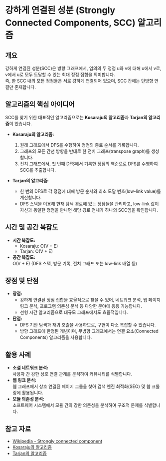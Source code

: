 # 강하게 연결된 성분 (Strongly Connected Components, SCC) 알고리즘

## 개요
강하게 연결된 성분(SCC)은 방향 그래프에서, 임의의 두 정점 u와 v에 대해 u에서 v로, v에서 u로 모두 도달할 수 있는 최대 정점 집합을 의미합니다.  
즉, 한 SCC 내의 모든 정점들은 서로 강하게 연결되어 있으며, SCC 간에는 단방향 연결만 존재합니다.

## 알고리즘의 핵심 아이디어
SCC를 찾기 위한 대표적인 알고리즘으로는 **Kosaraju의 알고리즘**과 **Tarjan의 알고리즘**이 있습니다.

- **Kosaraju의 알고리즘:**
  1. 원래 그래프에서 DFS를 수행하여 정점의 종료 순서를 기록합니다.
  2. 그래프의 모든 간선 방향을 반대로 한 전치 그래프(transpose graph)를 생성합니다.
  3. 전치 그래프에서, 첫 번째 DFS에서 기록한 정점의 역순으로 DFS를 수행하여 SCC를 추출합니다.

- **Tarjan의 알고리즘:**
  - 한 번의 DFS로 각 정점에 대해 방문 순서와 최소 도달 번호(low-link value)를 계산합니다.
  - DFS 스택을 이용해 현재 탐색 경로에 있는 정점들을 관리하고, low-link 값이 자신과 동일한 정점을 만나면 해당 경로 전체가 하나의 SCC임을 확인합니다.

## 시간 및 공간 복잡도
- **시간 복잡도:**  
  - Kosaraju: O(V + E)  
  - Tarjan: O(V + E)
- **공간 복잡도:**  
  O(V + E) (DFS 스택, 방문 기록, 전치 그래프 또는 low-link 배열 등)

## 장점 및 단점
- **장점:**  
  - 강하게 연결된 정점 집합을 효율적으로 찾을 수 있어, 네트워크 분석, 웹 페이지 링크 분석, 프로그램 의존성 분석 등 다양한 분야에 응용 가능합니다.
  - 선형 시간 알고리즘으로 대규모 그래프에서도 효율적입니다.
- **단점:**  
  - DFS 기반 탐색과 재귀 호출을 사용하므로, 구현이 다소 복잡할 수 있습니다.
  - 방향 그래프에 한정된 개념이며, 무방향 그래프에서는 연결 요소(Connected Components) 알고리즘을 사용합니다.

## 활용 사례
- **소셜 네트워크 분석:**  
  사용자 간 강한 상호 연결 관계를 분석하여 커뮤니티를 식별합니다.
- **웹 링크 분석:**  
  웹 그래프에서 상호 연결된 페이지 그룹을 찾아 검색 엔진 최적화(SEO) 및 웹 크롤링에 활용됩니다.
- **모듈 의존성 분석:**  
  소프트웨어 시스템에서 모듈 간의 강한 의존성을 분석하여 구조적 문제를 식별합니다.

## 참고 자료
- [Wikipedia - Strongly connected component](https://en.wikipedia.org/wiki/Strongly_connected_component)
- [Kosaraju의 알고리즘](https://en.wikipedia.org/wiki/Kosaraju%27s_algorithm)
- [Tarjan의 알고리즘](https://en.wikipedia.org/wiki/Tarjan%27s_strongly_connected_components_algorithm)